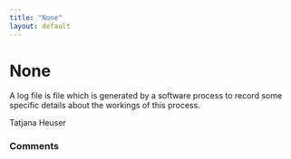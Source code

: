 ```yaml
---
title: "None"
layout: default
---
```

None
=====================
A log file is file which is generated by a software process to record
some specific details about the workings of this process.

Tatjana Heuser

### Comments ###


